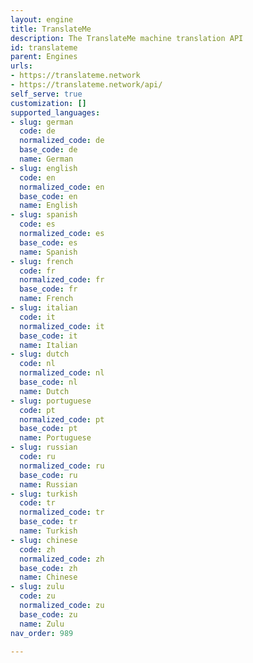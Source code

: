 ```yaml
---
layout: engine
title: TranslateMe
description: The TranslateMe machine translation API
id: translateme
parent: Engines
urls:
- https://translateme.network
- https://translateme.network/api/
self_serve: true
customization: []
supported_languages:
- slug: german
  code: de
  normalized_code: de
  base_code: de
  name: German
- slug: english
  code: en
  normalized_code: en
  base_code: en
  name: English
- slug: spanish
  code: es
  normalized_code: es
  base_code: es
  name: Spanish
- slug: french
  code: fr
  normalized_code: fr
  base_code: fr
  name: French
- slug: italian
  code: it
  normalized_code: it
  base_code: it
  name: Italian
- slug: dutch
  code: nl
  normalized_code: nl
  base_code: nl
  name: Dutch
- slug: portuguese
  code: pt
  normalized_code: pt
  base_code: pt
  name: Portuguese
- slug: russian
  code: ru
  normalized_code: ru
  base_code: ru
  name: Russian
- slug: turkish
  code: tr
  normalized_code: tr
  base_code: tr
  name: Turkish
- slug: chinese
  code: zh
  normalized_code: zh
  base_code: zh
  name: Chinese
- slug: zulu
  code: zu
  normalized_code: zu
  base_code: zu
  name: Zulu
nav_order: 989

---
```



